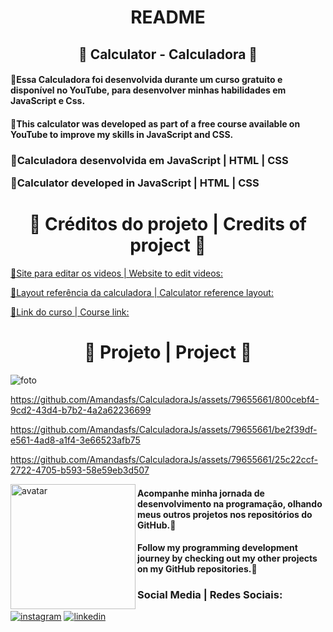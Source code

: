 <h1 align="center">README</h1>
<h2 align="center">🤍 Calculator -  Calculadora 🤍</h2>

<h4>💜Essa Calculadora foi desenvolvida durante um curso gratuito e disponível no YouTube, para desenvolver minhas habilidades em JavaScript e Css.</h4>

<h4>💜This calculator was developed as part of a free course available on YouTube to improve my skills in JavaScript and CSS.</h4>

<h3>
💜Calculadora desenvolvida em JavaScript | HTML | CSS

💜Calculator developed in JavaScript | HTML | CSS
</h3>

<h1 align="center">🤍 Créditos do projeto | Credits of project 🤍</h1>

<a href="https://clideo.com/pt"><p>💜Site para editar os videos | Website to edit videos:</p></a>

<a href="https://dribbble.com/shots/6597055-DailyUI-004-Calculator?utm_source=pinterest&utm_campaign=pinterest_shot&utm_content=DailyUI+004+-+Calculator&utm_medium=Social_Share"><p>💜Layout referência da calculadora | Calculator reference layout: </p></a>

<a href="https://www.youtube.com/watch?v=KCfaPZ2t2yA"><p>💜Link do curso | Course link:</p></a>

<h1 align="center">🤍 Projeto | Project 🤍</h1>

![foto](https://github.com/Amandasfs/CalculadoraJs/assets/79655661/7c490f51-b030-4b9d-8b2a-8a49d625652f)


https://github.com/Amandasfs/CalculadoraJs/assets/79655661/800cebf4-9cd2-43d4-b7b2-4a2a62236699



https://github.com/Amandasfs/CalculadoraJs/assets/79655661/be2f39df-e561-4ad8-a1f4-3e66523afb75



https://github.com/Amandasfs/CalculadoraJs/assets/79655661/25c22ccf-2722-4705-b593-58e59eb3d507


<img align="left" src="https://user-images.githubusercontent.com/79655661/229303389-85629797-86d9-42f8-b37f-c9a2c563d96f.png" alt="avatar" width="200" />
<h4>Acompanhe minha jornada de desenvolvimento na programação, olhando meus outros projetos nos repositórios do GitHub.💜</h4>
<h4>Follow my programming development journey by checking out my other projects on my GitHub repositories.💜</h4>

<h3> Social Media | Redes Sociais:</h3>
<a href="https://www.instagram.com/amandsfs/"><img src="https://user-images.githubusercontent.com/79655661/228024942-59408489-8ffd-45ea-8979-b7acf345cf58.png" alt="instagram" align="rigth" /></a> <a href="https://www.linkedin.com/in/amanda-freitas-santos/"><img src="https://user-images.githubusercontent.com/79655661/228024208-1a071433-dc4b-45f1-8bad-c90187b08b9e.png" alt="linkedin" align="rigth" /></a>
